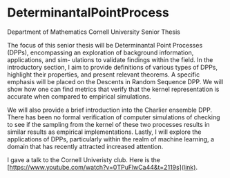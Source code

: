 # DeterminantalPointProcess
Department of Mathematics Cornell University Senior Thesis

The focus of this senior thesis will be Determinantal Point Processes (DPPs), encompassing an exploration of background information, applications, and sim- ulations to validate findings within the field. In the introductory section, I aim to provide definitions of various types of DPPs, highlight their properties, and present relevant theorems. A specific emphasis will be placed on the Descents in Random Sequence DPP. We will show how one can find metrics that verify that the kernel representation is accurate when compared to empirical simulations.

We will also provide a brief introduction into the Charlier ensemble DPP. There has been no formal verification of computer simulations of checking to see if the sampling from the kernel of these two processes results in similar results as empirical implementations. Lastly, I will explore the applications of DPPs, particularly within the realm of machine learning, a domain that has recently attracted increased attention.

I gave a talk to the Cornell Univeristy club. Here is the [https://www.youtube.com/watch?v=0TPuFlwCa44&t=2119s](link). 

